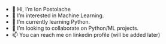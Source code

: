 - 👋 Hi, I’m Ion Postolache
- 👀 I’m interested in Machine Learning.
- 🌱 I’m currently learning Python.
- 💞️ I’m looking to collaborate on Python/ML projects.
- 📫 You can reach me on linkedin profile (will be added later)

<!---
ionpostolache/ionpostolache is a ✨ special ✨ repository because its `README.md` (this file) appears on your GitHub profile.
You can click the Preview link to take a look at your changes.
--->
